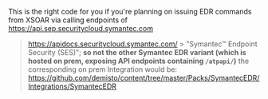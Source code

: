 This is the right code for you if you're planning on issuing EDR commands from XSOAR via calling endpoints of https://api.sep.securitycloud.symantec.com
> https://apidocs.securitycloud.symantec.com/ > "Symantec™ Endpoint Security (SES)"; **so not the other Symantec EDR variant (which is hosted on prem, exposing API endpoints containing `/atpapi/`)**
> the corresponding on prem Integration would be: https://github.com/demisto/content/tree/master/Packs/SymantecEDR/Integrations/SymantecEDR
